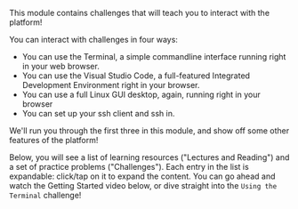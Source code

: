 This module contains challenges that will teach you to interact with the platform!

You can interact with challenges in four ways:

- You can use the Terminal, a simple commandline interface running right in your web browser.
- You can use the Visual Studio Code, a full-featured Integrated Development Environment right in your browser.
- You can use a full Linux GUI desktop, again, running right in your browser
- You can set up your ssh client and ssh in.

We'll run you through the first three in this module, and show off some other features of the platform!

Below, you will see a list of learning resources ("Lectures and Reading") and a set of practice problems ("Challenges").
Each entry in the list is expandable: click/tap on it to expand the content.
You can go ahead and watch the Getting Started video below, or dive straight into the `Using the Terminal` challenge!
